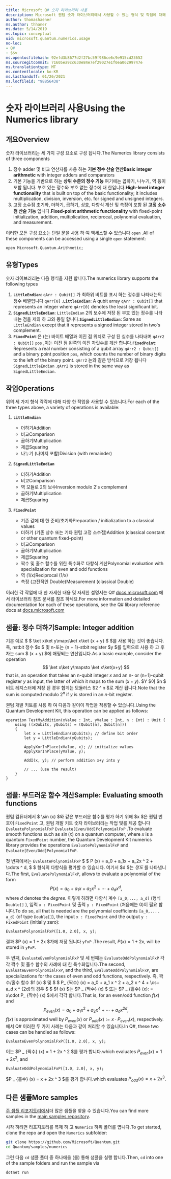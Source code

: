 ```yaml
---
title: Microsoft Q# 숫자 라이브러리 사용
description: Microsoft 퀀텀 숫자 라이브러리에서 사용할 수 있는 형식 및 작업에 대해 알아봅니다.
author: thomashaener
ms.author: thhaner
ms.date: 5/14/2019
ms.topic: conceptual
uid: microsoft.quantum.numerics.usage
no-loc:
- Q#
- $$v
ms.openlocfilehash: 92efd3b8677d2f27bc59f986ce6c9e915cd23652
ms.sourcegitcommit: 71605ea9cc630e84e7ef29027e1f0ea06299747e
ms.translationtype: MT
ms.contentlocale: ko-KR
ms.lasthandoff: 01/26/2021
ms.locfileid: "98856438"
---
```

# <a name="using-the-numerics-library"></a><span data-ttu-id="05374-103">숫자 라이브러리 사용</span><span class="sxs-lookup"><span data-stu-id="05374-103">Using the Numerics library</span></span>

## <a name="overview"></a><span data-ttu-id="05374-104">개요</span><span class="sxs-lookup"><span data-stu-id="05374-104">Overview</span></span>

<span data-ttu-id="05374-105">숫자 라이브러리는 세 가지 구성 요소로 구성 됩니다.</span><span class="sxs-lookup"><span data-stu-id="05374-105">The Numerics library consists of three components</span></span>

1. <span data-ttu-id="05374-106">정수 adder 및 비교 연산자를 사용 하는 **기본 정수 산술 연산**</span><span class="sxs-lookup"><span data-stu-id="05374-106">**Basic integer arithmetic** with integer adders and comparators</span></span>
1. <span data-ttu-id="05374-107">기본 기능을 기반으로 하는 **상위 수준의 정수 기능** 여기에는 곱하기, 나누기, 역 등이 포함 됩니다.  부호 있는 정수와 부호 없는 정수에 대 한입니다.</span><span class="sxs-lookup"><span data-stu-id="05374-107">**High-level integer functionality** that is built on top of the basic  functionality; it includes multiplication, division, inversion, etc.  for signed and unsigned integers.</span></span>
1. <span data-ttu-id="05374-108">고정 소수점 초기화, 더하기, 곱하기, 상호, 다항식 계산 및 측정이 포함 된 **고정 소수점 산술 기능** 입니다.</span><span class="sxs-lookup"><span data-stu-id="05374-108">**Fixed-point arithmetic functionality** with fixed-point initialization,  addition, multiplication, reciprocal, polynomial evaluation, and measurement.</span></span>

<span data-ttu-id="05374-109">이러한 모든 구성 요소는 단일 문을 사용 하 여 액세스할 수 있습니다 `open` .</span><span class="sxs-lookup"><span data-stu-id="05374-109">All of these components can be accessed using a single `open` statement:</span></span>
```qsharp
open Microsoft.Quantum.Arithmetic;
```

## <a name="types"></a><span data-ttu-id="05374-110">유형</span><span class="sxs-lookup"><span data-stu-id="05374-110">Types</span></span>

<span data-ttu-id="05374-111">숫자 라이브러리는 다음 형식을 지원 합니다.</span><span class="sxs-lookup"><span data-stu-id="05374-111">The numerics library supports the following types</span></span>

1. <span data-ttu-id="05374-112">**`LittleEndian`**: `qArr : Qubit[]` 가 최하위 비트를 표시 하는 정수를 나타내는의 정수 배열입니다 `qArr[0]` .</span><span class="sxs-lookup"><span data-stu-id="05374-112">**`LittleEndian`**: A qubit array `qArr : Qubit[]` that represents an integer where `qArr[0]` denotes the least significant bit.</span></span>
1. <span data-ttu-id="05374-113">**`SignedLittleEndian`**: `LittleEndian` 2의 보수에 저장 된 부호 있는 정수를 나타내는 점을 제외 하 고와 동일 합니다.</span><span class="sxs-lookup"><span data-stu-id="05374-113">**`SignedLittleEndian`**: Same as `LittleEndian` except that it represents a signed integer stored in two's complement.</span></span>
1. <span data-ttu-id="05374-114">**`FixedPoint`**:은 (는) 바이트 배열과 이진 점 위치로 구성 된 실수를 나타내며 `qArr2 : Qubit[]` `pos` ,이는 이진 점 왼쪽의 이진 자릿수를 계산 합니다.</span><span class="sxs-lookup"><span data-stu-id="05374-114">**`FixedPoint`**: Represents a real number consisting of a qubit array `qArr2 : Qubit[]` and a binary point position `pos`, which counts the number of binary digits to the left of the binary point.</span></span> <span data-ttu-id="05374-115">`qArr2` 는와 같은 방식으로 저장 됩니다 `SignedLittleEndian` .</span><span class="sxs-lookup"><span data-stu-id="05374-115">`qArr2` is stored in the same way as `SignedLittleEndian`.</span></span>

## <a name="operations"></a><span data-ttu-id="05374-116">작업</span><span class="sxs-lookup"><span data-stu-id="05374-116">Operations</span></span>

<span data-ttu-id="05374-117">위의 세 가지 형식 각각에 대해 다양 한 작업을 사용할 수 있습니다.</span><span class="sxs-lookup"><span data-stu-id="05374-117">For each of the three types above, a variety of operations is available:</span></span>

1. **`LittleEndian`**
    - <span data-ttu-id="05374-118">더하기</span><span class="sxs-lookup"><span data-stu-id="05374-118">Addition</span></span>
    - <span data-ttu-id="05374-119">비교</span><span class="sxs-lookup"><span data-stu-id="05374-119">Comparison</span></span>
    - <span data-ttu-id="05374-120">곱하기</span><span class="sxs-lookup"><span data-stu-id="05374-120">Multiplication</span></span>
    - <span data-ttu-id="05374-121">제곱</span><span class="sxs-lookup"><span data-stu-id="05374-121">Squaring</span></span>
    - <span data-ttu-id="05374-122">나누기 (나머지 포함)</span><span class="sxs-lookup"><span data-stu-id="05374-122">Division (with remainder)</span></span>

1. **`SignedLittleEndian`**
    - <span data-ttu-id="05374-123">더하기</span><span class="sxs-lookup"><span data-stu-id="05374-123">Addition</span></span>
    - <span data-ttu-id="05374-124">비교</span><span class="sxs-lookup"><span data-stu-id="05374-124">Comparison</span></span>
    - <span data-ttu-id="05374-125">역 모듈로 2의 보수</span><span class="sxs-lookup"><span data-stu-id="05374-125">Inversion modulo 2's complement</span></span>
    - <span data-ttu-id="05374-126">곱하기</span><span class="sxs-lookup"><span data-stu-id="05374-126">Multiplication</span></span>
    - <span data-ttu-id="05374-127">제곱</span><span class="sxs-lookup"><span data-stu-id="05374-127">Squaring</span></span>

1. **`FixedPoint`**
    - <span data-ttu-id="05374-128">기존 값에 대 한 준비/초기화</span><span class="sxs-lookup"><span data-stu-id="05374-128">Preparation / initialization to a classical values</span></span>
    - <span data-ttu-id="05374-129">더하기 (기존 상수 또는 기타 퀀텀 고정 소수점)</span><span class="sxs-lookup"><span data-stu-id="05374-129">Addition (classical constant or other quantum fixed-point)</span></span>
    - <span data-ttu-id="05374-130">비교</span><span class="sxs-lookup"><span data-stu-id="05374-130">Comparison</span></span>
    - <span data-ttu-id="05374-131">곱하기</span><span class="sxs-lookup"><span data-stu-id="05374-131">Multiplication</span></span>
    - <span data-ttu-id="05374-132">제곱</span><span class="sxs-lookup"><span data-stu-id="05374-132">Squaring</span></span>
    - <span data-ttu-id="05374-133">짝수 및 홀수 함수를 위한 특수화로 다항식 계산</span><span class="sxs-lookup"><span data-stu-id="05374-133">Polynomial evaluation with specialization for even and odd functions</span></span>
    - <span data-ttu-id="05374-134">역 (1/x)</span><span class="sxs-lookup"><span data-stu-id="05374-134">Reciprocal (1/x)</span></span>
    - <span data-ttu-id="05374-135">측정 (고전적인 Double)</span><span class="sxs-lookup"><span data-stu-id="05374-135">Measurement (classical Double)</span></span>

<span data-ttu-id="05374-136">이러한 각 작업에 대 한 자세한 내용 및 자세한 설명서는 Q# [docs.microsoft.com](https://docs.microsoft.com/quantum) 에서 라이브러리 참조 문서를 참조 하세요.</span><span class="sxs-lookup"><span data-stu-id="05374-136">For more information and detailed documentation for each of these operations, see the Q# library reference docs at [docs.microsoft.com](https://docs.microsoft.com/quantum)</span></span>

## <a name="sample-integer-addition"></a><span data-ttu-id="05374-137">샘플: 정수 더하기</span><span class="sxs-lookup"><span data-stu-id="05374-137">Sample: Integer addition</span></span>

<span data-ttu-id="05374-138">기본 예로 $ $ \ket x\ket y\maps\ket x\ket {x + y} $ $를 사용 하는 것이 좋습니다. 즉, nstbit 정수 $x $ 및 n-또는 (n + 1)-stbit register $y $를 입력으로 사용 하 고 후자는 sum $ (x + y) $에 매핑되는 연산입니다.</span><span class="sxs-lookup"><span data-stu-id="05374-138">As a basic example, consider the operation $$ \ket x\ket y\mapsto \ket x\ket{x+y} $$ that is, an operation that takes an n-qubit integer $x$ and an n- or (n+1)-qubit register $y$ as input, the latter of which it maps to the sum $(x+y)$.</span></span> <span data-ttu-id="05374-139">$Y $이 $n $ 비트 레지스터에 저장 된 경우 합계는 모듈러스 $2 ^ n $로 계산 됩니다.</span><span class="sxs-lookup"><span data-stu-id="05374-139">Note that the sum is computed modulo $2^n$ if $y$ is stored in an $n$-bit register.</span></span>

<span data-ttu-id="05374-140">퀀텀 개발 키트를 사용 하 여 다음과 같이이 작업을 적용할 수 있습니다.</span><span class="sxs-lookup"><span data-stu-id="05374-140">Using the Quantum Development Kit, this operation can be applied as follows:</span></span>
```qsharp
operation TestMyAddition(xValue : Int, yValue : Int, n : Int) : Unit {
    using ((xQubits, yQubits) = (Qubit[n], Qubit[n]))
    {
        let x = LittleEndian(xQubits); // define bit order
        let y = LittleEndian(yQubits);
        
        ApplyXorInPlace(xValue, x); // initialize values
        ApplyXorInPlace(yValue, y);
        
        AddI(x, y); // perform addition x+y into y
        
        // ... (use the result)
    }
}
```

## <a name="sample-evaluating-smooth-functions"></a><span data-ttu-id="05374-141">샘플: 부드러운 함수 계산</span><span class="sxs-lookup"><span data-stu-id="05374-141">Sample: Evaluating smooth functions</span></span>

<span data-ttu-id="05374-142">퀀텀 컴퓨터에서 $ \sin (x) $와 같은 부드러운 함수를 평가 하기 위해 $x $은 퀀텀 번호이 `FixedPoint` 고, 퀀텀 개발 키트 숫자 라이브러리는 작업 및를 제공 합니다 `EvaluatePolynomialFxP` `Evaluate[Even/Odd]PolynomialFxP` .</span><span class="sxs-lookup"><span data-stu-id="05374-142">To evaluate smooth functions such as $\sin(x)$ on a quantum computer, where $x$ is a quantum `FixedPoint` number, the Quantum Development Kit numerics library provides the operations `EvaluatePolynomialFxP` and `Evaluate[Even/Odd]PolynomialFxP`.</span></span>

<span data-ttu-id="05374-143">첫 번째에서는 `EvaluatePolynomialFxP` $ $ P (x) = a_0 + a_1x + a_2x ^ 2 + \cdots ^ d, $ $ 형식의 다항식을 평가할 수 있습니다. 여기서 $d $는 *정도* 를 나타냅니다.</span><span class="sxs-lookup"><span data-stu-id="05374-143">The first, `EvaluatePolynomialFxP`, allows to evaluate a polynomial of the form $$ P(x) = a_0 + a_1x + a_2x^2 + \cdots + a_dx^d, $$ where $d$ denotes the *degree*.</span></span> <span data-ttu-id="05374-144">이렇게 하려면 다항식 계수 `[a_0,..., a_d]` (형식 `Double[]` ), 입력 `x : FixedPoint` 및 출력 `y : FixedPoint` (처음에는 0)이 필요 합니다.</span><span class="sxs-lookup"><span data-stu-id="05374-144">To do so, all that is needed are the polynomial coefficients `[a_0,..., a_d]` (of type `Double[]`), the input `x : FixedPoint` and the output `y : FixedPoint` (initially zero):</span></span>
```qsharp
EvaluatePolynomialFxP([1.0, 2.0], x, y);
```
<span data-ttu-id="05374-145">결과 $P (x) = 1 + 2x $가에 저장 됩니다 `yFxP` .</span><span class="sxs-lookup"><span data-stu-id="05374-145">The result, $P(x)=1+2x$, will be stored in `yFxP`.</span></span>

<span data-ttu-id="05374-146">두 번째, `EvaluateEvenPolynomialFxP` 및 세 번째는 `EvaluateOddPolynomialFxP` 각각 짝수 및 홀수 함수의 사례에 대 한 특수화입니다.</span><span class="sxs-lookup"><span data-stu-id="05374-146">The second, `EvaluateEvenPolynomialFxP`, and the third, `EvaluateOddPolynomialFxP`, are specializations for the cases of even and odd functions, respectively.</span></span> <span data-ttu-id="05374-147">즉, 짝수/홀수 함수 $f (x) $ 및 $ $ P_ {짝수} (x) = a_0 + a_1 x ^ 2 + a_2 x ^ 4 + \cs+ a_d x ^ {2d}의 경우 $ $ $f (x) $는 $P _ {짝수} (x) $ 또는 $P _ {홀수} (x): = x\cdot P_ {짝수} (x) $에서 각각 합니다.</span><span class="sxs-lookup"><span data-stu-id="05374-147">That is, for an even/odd function $f(x)$ and $$ P_{even}(x)=a_0 + a_1 x^2 + a_2 x^4 + \cdots + a_d x^{2d}, $$ $f(x)$ is approximated well by $P_{even}(x)$ or $P_{odd}(x) := x\cdot P_{even}(x)$, respectively.</span></span>
<span data-ttu-id="05374-148">에서 Q# 이러한 두 가지 사례는 다음과 같이 처리할 수 있습니다.</span><span class="sxs-lookup"><span data-stu-id="05374-148">In Q#, these two cases can be handled as follows:</span></span>
```qsharp
EvaluateEvenPolynomialFxP([1.0, 2.0], x, y);
```
<span data-ttu-id="05374-149">이는 $P _ {짝수} (x) = 1 + 2x ^ 2 $를 평가 합니다.</span><span class="sxs-lookup"><span data-stu-id="05374-149">which evaluates $P_{even}(x) = 1 + 2x^2$, and</span></span>
```qsharp
EvaluateOddPolynomialFxP([1.0, 2.0], x, y);
```
<span data-ttu-id="05374-150">$P _ {홀수} (x) = x + 2x ^ 3 $를 평가 합니다.</span><span class="sxs-lookup"><span data-stu-id="05374-150">which evaluates $P_{odd}(x) = x + 2x^3$.</span></span>

## <a name="more-samples"></a><span data-ttu-id="05374-151">다른 샘플</span><span class="sxs-lookup"><span data-stu-id="05374-151">More samples</span></span>

<span data-ttu-id="05374-152">[주 샘플 리포지토리에서](https://github.com/Microsoft/Quantum)더 많은 샘플을 찾을 수 있습니다.</span><span class="sxs-lookup"><span data-stu-id="05374-152">You can find more samples in the [main samples repository](https://github.com/Microsoft/Quantum).</span></span>

<span data-ttu-id="05374-153">시작 하려면 리포지토리를 복제 하 고 `Numerics` 하위 폴더를 엽니다.</span><span class="sxs-lookup"><span data-stu-id="05374-153">To get started, clone the repo and open the `Numerics` subfolder:</span></span>

```bash
git clone https://github.com/Microsoft/Quantum.git
cd Quantum/samples/numerics
```

<span data-ttu-id="05374-154">그런 다음 `cd` 샘플 폴더 중 하나에을 (를) 통해 샘플을 실행 합니다.</span><span class="sxs-lookup"><span data-stu-id="05374-154">Then, `cd` into one of the sample folders and run the sample via</span></span>

```bash
dotnet run
```
